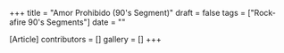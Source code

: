 +++
title = "Amor Prohibido (90's Segment)"
draft = false
tags = ["Rock-afire 90's Segments"]
date = ""

[Article]
contributors = []
gallery = []
+++